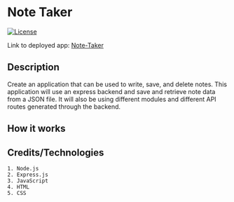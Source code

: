 # Note Taker

[![License](https://img.shields.io/badge/License-MIT-blue.svg)](https://opensource.org/licenses/MIT)

Link to deployed app: [Note-Taker]()

## Description
Create an application that can be used to write, save, and delete notes. This application will use an express backend and save and retrieve note data from a JSON file. It will also be using different modules and different API routes generated through the backend.

## How it works


## Credits/Technologies
    1. Node.js
    2. Express.js
    3. JavaScript
    4. HTML
    5. CSS